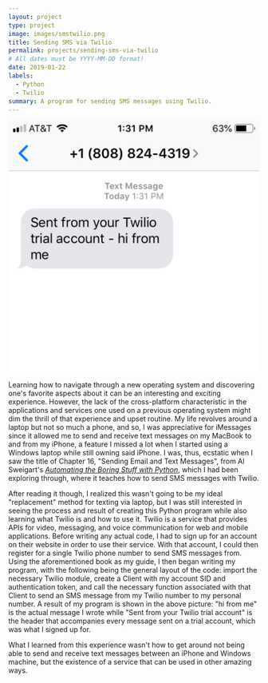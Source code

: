 ```yaml
---
layout: project
type: project
image: images/smstwilio.png
title: Sending SMS via Twilio
permalink: projects/sending-sms-via-twilio
# All dates must be YYYY-MM-DD format!
date: 2019-01-22
labels:
  - Python
  - Twilio
summary: A program for sending SMS messages using Twilio.
---
```


<img class="ui small right floated square image" src="../images/smstwilio.png">

Learning how to navigate through a new operating system and discovering one's favorite aspects about it can be an interesting and exciting experience. However, the lack of the cross-platform characteristic in the applications and services one used on a previous operating system might dim the thrill of that experience and upset routine. My life revolves around a laptop but not so much a phone, and so, I was appreciative for iMessages since it allowed me to send and receive text messages on my MacBook to and from my iPhone, a feature I missed a lot when I started using a Windows laptop while still owning said iPhone. I was, thus, ecstatic when I saw the title of Chapter 16, "Sending Email and Text Messages", from Al Sweigart's [*Automating the Boring Stuff with Python*](https://automatetheboringstuff.com/), which I had been exploring through, where it teaches how to send SMS messages with Twilio. 

After reading it though, I realized this wasn't going to be my ideal "replacement" method for texting via laptop, but I was still interested in seeing the process and result of creating this Python program while also learning what Twilio is and how to use it. Twilio is a service that provides APIs for video, messaging, and voice communication for web and mobile applications. Before writing any actual code, I had to sign up for an account on their website in order to use their service. With that account, I could then register for a single Twilio phone number to send SMS messages from. Using the aforementioned book as my guide, I then began writing my program, with the following being the general layout of the code: import the necessary Twilio module, create a Client with my account SID and authentication token, and call the necessary function associated with that Client to send an SMS message from my Twilio number to my personal number. A result of my program is shown in the above picture: "hi from me" is the actual message I wrote while "Sent from your Twilio trial account" is the header that accompanies every message sent on a trial account, which was what I signed up for.

What I learned from this experience wasn't how to get around not being able to send and receive text messages between an iPhone and Windows machine, but the existence of a service that can be used in other amazing ways. 















